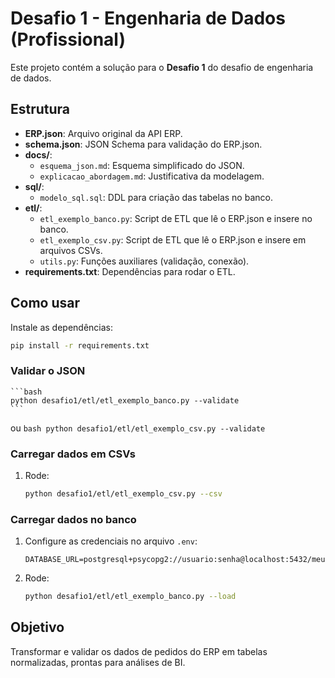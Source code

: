 # Desafio 1 - Engenharia de Dados (Profissional)

Este projeto contém a solução para o **Desafio 1** do desafio de engenharia de dados.

## Estrutura

- **ERP.json**: Arquivo original da API ERP.
- **schema.json**: JSON Schema para validação do ERP.json.
- **docs/**:
  - `esquema_json.md`: Esquema simplificado do JSON.
  - `explicacao_abordagem.md`: Justificativa da modelagem.
- **sql/**:
  - `modelo_sql.sql`: DDL para criação das tabelas no banco.
- **etl/**:
  - `etl_exemplo_banco.py`: Script de ETL que lê o ERP.json e insere no banco.
  - `etl_exemplo_csv.py`: Script de ETL que lê o ERP.json e insere em arquivos CSVs.
  - `utils.py`: Funções auxiliares (validação, conexão).
- **requirements.txt**: Dependências para rodar o ETL.

## Como usar
Instale as dependências:
```bash
pip install -r requirements.txt
```
### Validar o JSON
    ```bash
    python desafio1/etl/etl_exemplo_banco.py --validate
    ``` 
ou
    ```bash
    python desafio1/etl/etl_exemplo_csv.py --validate
    ``` 
### Carregar dados em CSVs
1. Rode:
   ```bash
   python desafio1/etl/etl_exemplo_csv.py --csv
   ```

### Carregar dados no banco
1. Configure as credenciais no arquivo `.env`:
   ```
   DATABASE_URL=postgresql+psycopg2://usuario:senha@localhost:5432/meubanco
   ```

2. Rode:
   ```bash
   python desafio1/etl/etl_exemplo_banco.py --load
   ```

## Objetivo
Transformar e validar os dados de pedidos do ERP em tabelas normalizadas, prontas para análises de BI.
